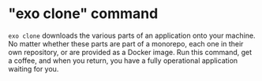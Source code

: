 # "exo clone" command

`exo clone` downloads the various parts of an application onto your machine.
No matter whether these parts are part of a monorepo, each one in their own repository,
or are provided as a Docker image.
Run this command, get a coffee, and when you return,
you have a fully operational application waiting for you.
